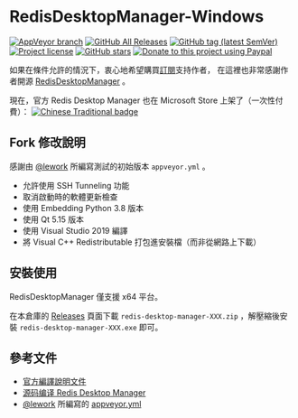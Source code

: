 # RedisDesktopManager-Windows

[![AppVeyor branch](https://img.shields.io/appveyor/ci/jfcherng/RedisDesktopManager-Windows/master?style=flat-square&logo=appveyor)](https://ci.appveyor.com/project/jfcherng/RedisDesktopManager-Windows)
[![GitHub All Releases](https://img.shields.io/github/downloads/jfcherng/RedisDesktopManager-Windows/total?style=flat-square&logo=github)](https://github.com/jfcherng/RedisDesktopManager-Windows/releases)
[![GitHub tag (latest SemVer)](https://img.shields.io/github/tag/jfcherng/RedisDesktopManager-Windows?style=flat-square&logo=github)](https://github.com/jfcherng/RedisDesktopManager-Windows/tags)
[![Project license](https://img.shields.io/github/license/jfcherng/RedisDesktopManager-Windows?style=flat-square&logo=github)](https://github.com/jfcherng/RedisDesktopManager-Windows/blob/master/LICENSE)
[![GitHub stars](https://img.shields.io/github/stars/jfcherng/RedisDesktopManager-Windows?style=flat-square&logo=github)](https://github.com/jfcherng/RedisDesktopManager-Windows/stargazers)
[![Donate to this project using Paypal](https://img.shields.io/badge/paypal-donate-blue.svg?style=flat-square&logo=paypal)](https://www.paypal.me/jfcherng/5usd)

如果在條件允許的情況下，衷心地希望購買[訂閱](https://redisdesktop.com/pricing)支持作者，
在這裡也非常感謝作者開源 [RedisDesktopManager](https://github.com/uglide/RedisDesktopManager) 。

現在，官方 Redis Desktop Manager 也在 Microsoft Store 上架了（一次性付費）：
[![Chinese Traditional badge](https://developer.microsoft.com/en-us/store/badges/images/Chinese-Traditional_get-it-from-MS.png)](https://www.microsoft.com/store/apps/9NDK76ZVZ3TM?cid=storebadge&ocid=badge)

## Fork 修改說明

感謝由 [@lework](https://github.com/lework) 所編寫測試的初始版本 `appveyor.yml` 。

- 允許使用 SSH Tunneling 功能
- 取消啟動時的軟體更新檢查
- 使用 Embedding Python 3.8 版本
- 使用 Qt 5.15 版本
- 使用 Visual Studio 2019 編譯
- 將 Visual C++ Redistributable 打包進安裝檔（而非從網路上下載）

## 安裝使用

RedisDesktopManager 僅支援 x64 平台。

在本倉庫的 [Releases](https://github.com/jfcherng/RedisDesktopManager-Windows/releases)
頁面下載 `redis-desktop-manager-XXX.zip` ，解壓縮後安裝 `redis-desktop-manager-XXX.exe` 即可。

## 參考文件

- [官方編譯說明文件](http://docs.redisdesktop.com/en/latest/install/)
- [源码编译 Redis Desktop Manager](https://kany.me/2019/10/10/compile-redis-desktop-manager/)
- [@lework](https://github.com/lework) 所編寫的 [appveyor.yml](https://github.com/lework/RedisDesktopManager-Windows/blob/master/appveyor.yml)
